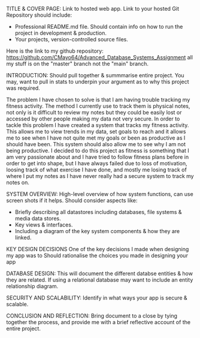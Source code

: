 TITLE & COVER PAGE:
Link to hosted web app.
Link to your hosted Git Repository should include:
- Professional README.md file. Should contain info on how to run the project in development & production.
- Your projects, version-controlled source files.

Here is the link to my github repository: https://github.com/CMayo64/Advanced_Database_Systems_Assignment all my stuff is on the "master" branch not the "main" branch.

INTRODUCTION:
Should pull together & summmarise entire project. You may, want to pull in stats to underpin your argument as to why this project was required.

The problem I have chosen to solve is that I am having trouble tracking my fitness activity. The method I currently use to track them is physical notes, not only is it difficult to review my notes but they could be easily lost or accessed by other people making my data not very secure. In order to tackle this problem I have created a system that tracks my fitness activity. This allows me to view trends in my data, set goals to reach and it allows me to see when I have not quite met my goals or been as productive as I should have been. This system should also allow me to see why I am not being productive. I decided to do this project as fitness is something that I am very passionate about and I have tried to follow fitness plans before in order to get into shape, but I have always failed due to loss of motivation, loosing track of what exercise I have done, and mostly me losing track of where I put my notes as I have never really had a secure system to track my notes on.

SYSTEM OVERVIEW:
High-level overview of how system functions, can use screen shots if it helps. Should consider aspects like:
- Briefly describing all datastores including databases, file systems & media data stores.
- Key views & interfaces.
- Including a diagram of the key system components & how they are linked.

KEY DESIGN DECISIONS
One of the key decisions I made when designing my app was to 
Should rationalise the choices you made in designing your app

DATABASE DESIGN:
This will document the different databse entities & how they are related. If using a relational database may want to include an entity relationship diagram.

SECURITY AND SCALABILITY:
Identify in what ways your app is secure & scalable.

CONCLUSION AND REFLECTION:
Bring document to a close by tying together the process, and provide me with a brief reflective account of the entire project.